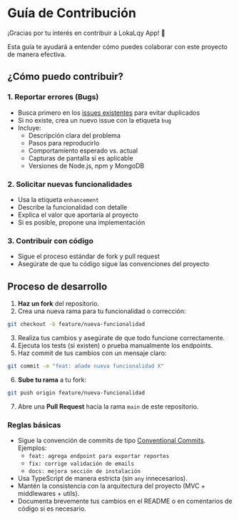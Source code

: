 # Guía de Contribución

¡Gracias por tu interés en contribuir a LokaLqy App! 🎉

Esta guía te ayudará a entender cómo puedes colaborar con este proyecto de manera efectiva.

## ¿Cómo puedo contribuir?

### 1. Reportar errores (Bugs)

- Busca primero en los [issues existentes](https://github.com/theHELDERscrolls/lokalqy-app/issues) para evitar duplicados
- Si no existe, crea un nuevo issue con la etiqueta `bug`
- Incluye:
  - Descripción clara del problema
  - Pasos para reproducirlo
  - Comportamiento esperado vs. actual
  - Capturas de pantalla si es aplicable
  - Versiones de Node.js, npm y MongoDB

### 2. Solicitar nuevas funcionalidades

- Usa la etiqueta `enhancement`
- Describe la funcionalidad con detalle
- Explica el valor que aportaría al proyecto
- Si es posible, propone una implementación

### 3. Contribuir con código

- Sigue el proceso estándar de fork y pull request
- Asegúrate de que tu código sigue las convenciones del proyecto

## Proceso de desarrollo

1. **Haz un fork** del repositorio.
2. Crea una nueva rama para tu funcionalidad o corrección:

```bash
git checkout -b feature/nueva-funcionalidad
```

3. Realiza tus cambios y asegúrate de que todo funcione correctamente.
4. Ejecuta los tests (si existen) o prueba manualmente los endpoints.
5. Haz commit de tus cambios con un mensaje claro:

```bash
git commit -m "feat: añade nueva funcionalidad X"
```

6. **Sube tu rama** a tu fork:

```bash
git push origin feature/nueva-funcionalidad
```

7. Abre una **Pull Request** hacia la rama `main` de este repositorio.

### Reglas básicas

- Sigue la convención de commits de tipo [Conventional Commits](https://www.conventionalcommits.org/es/v1.0.0/).  
   Ejemplos:
  - `feat: agrega endpoint para exportar reportes`
  - `fix: corrige validación de emails`
  - `docs: mejora sección de instalación`
- Usa TypeScript de manera estricta (sin `any` innecesarios).
- Mantén la consistencia con la arquitectura del proyecto (MVC + middlewares + utils).
- Documenta brevemente tus cambios en el README o en comentarios de código si es necesario.
